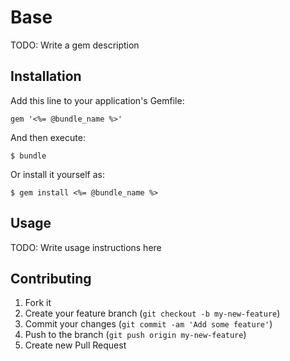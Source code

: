 # Base

TODO: Write a gem description

## Installation

Add this line to your application's Gemfile:

    gem '<%= @bundle_name %>'

And then execute:

    $ bundle

Or install it yourself as:

    $ gem install <%= @bundle_name %>

## Usage

TODO: Write usage instructions here

## Contributing

1. Fork it
2. Create your feature branch (`git checkout -b my-new-feature`)
3. Commit your changes (`git commit -am 'Add some feature'`)
4. Push to the branch (`git push origin my-new-feature`)
5. Create new Pull Request
